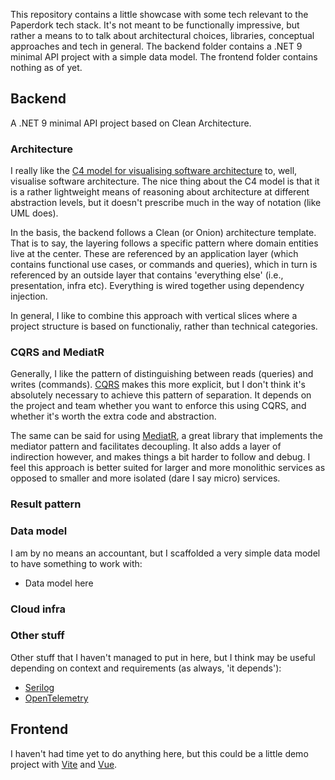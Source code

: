 This repository contains a little showcase with some tech relevant to the Paperdork tech stack. It's not meant to be functionally impressive, but rather a means to to talk about architectural choices, libraries, conceptual approaches and tech in general. The backend folder contains a .NET 9 minimal API project with a simple data model. The frontend folder contains nothing as of yet.

## Backend

A .NET 9 minimal API project based on Clean Architecture.

### Architecture
I really like the [C4 model for visualising software architecture](https://c4model.com/) to, well, visualise software architecture. The nice thing about the C4 model is that it is a rather lightweight means of reasoning about architecture at different abstraction levels, but it doesn't prescribe much in the way of notation (like UML does). 

In the basis, the backend follows a Clean (or Onion) architecture template. That is to say, the layering follows a specific pattern where domain entities live at the center. These are referenced by an application layer (which contains functional use cases, or commands and queries), which in turn is referenced by an outside layer that contains 'everything else' (i.e., presentation, infra etc). Everything is wired together using dependency injection.

In general, I like to combine this approach with vertical slices where a project structure is based on functionaliy, rather than technical categories.

### CQRS and MediatR

Generally, I like the pattern of distinguishing between reads (queries) and writes (commands). [CQRS](https://martinfowler.com/bliki/CQRS.html) makes this more explicit, but I don't think it's absolutely necessary to achieve this pattern of separation. It depends on the project and team whether you want to enforce this using CQRS, and whether it's worth the extra code and abstraction. 

The same can be said for using [MediatR](https://github.com/jbogard/MediatR), a great library that implements the mediator pattern and facilitates decoupling. It also adds a layer of indirection however, and makes things a bit harder to follow and debug. I feel this approach is better suited for larger and more monolithic services as opposed to smaller and more isolated (dare I say micro) services.

### Result pattern

### Data model

I am by no means an accountant, but I scaffolded a very simple data model to have something to work with:

* Data model here


### Cloud infra

### Other stuff

Other stuff that I haven't managed to put in here, but I think may be useful depending on context and requirements (as always, 'it depends'):

* [Serilog](https://serilog.net/)
* [OpenTelemetry](https://opentelemetry.io/)

## Frontend

I haven't had time yet to do anything here, but this could be a little demo project with [Vite](https://vite.dev/guide/) and [Vue](https://vuejs.org/).
